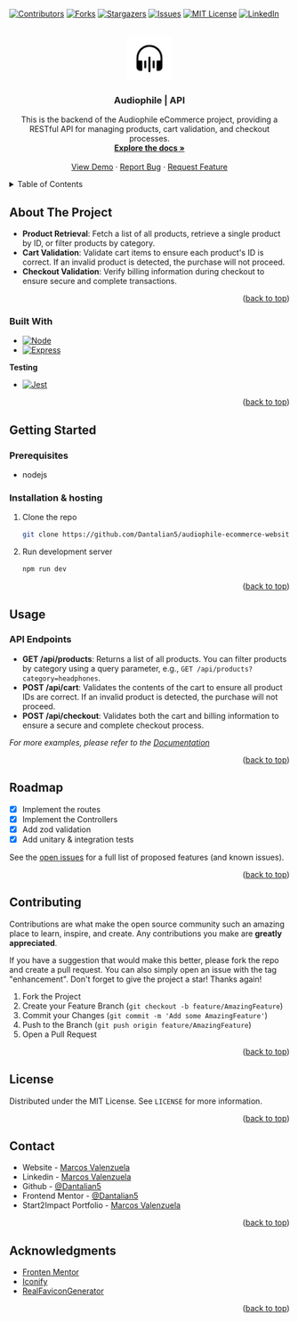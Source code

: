 <a name="readme-top"></a>

[![Contributors][contributors-shield]][contributors-url]
[![Forks][forks-shield]][forks-url]
[![Stargazers][stars-shield]][stars-url]
[![Issues][issues-shield]][issues-url]
[![MIT License][license-shield]][license-url]
[![LinkedIn][linkedin-shield]][linkedin-url]

<!-- PROJECT LOGO -->
<br />
<div align="center">
  <a href="https://github.com/Dantalian5/audiophile-ecommerce-website">
    <img src="../images/icon.png" alt="Logo" width="80" height="80">
  </a>

<h3 align="center">Audiophile | API</h3>

  <p align="center">
 This is the backend of the Audiophile eCommerce project, providing a RESTful API for managing products, cart validation, and checkout processes.
<br />
<a href="https://github.com/Dantalian5/audiophile-ecommerce-website"><strong>Explore the docs »</strong></a>
<br />
<br />
<a href="https://github.com/Dantalian5/audiophile-ecommerce-website">View Demo</a>
·
<a href="https://github.com/Dantalian5/audiophile-ecommerce-website/issues">Report Bug</a>
·
<a href="https://github.com/Dantalian5/audiophile-ecommerce-website/issues">Request Feature</a>

  </p>
</div>

<!-- TABLE OF CONTENTS -->
<details>
  <summary>Table of Contents</summary>
  <ol>
    <li>
      <a href="#about-the-project">About The Project</a>
      <ul>
        <li><a href="#built-with">Built With</a></li>
      </ul>
    </li>
    <li>
      <a href="#getting-started">Getting Started</a>
      <ul>
        <li><a href="#prerequisites">Prerequisites</a></li>
        <li><a href="#installation">Installation</a></li>
      </ul>
    </li>
    <li><a href="#usage">Usage</a></li>
    <li><a href="#roadmap">Roadmap</a></li>
    <li><a href="#contributing">Contributing</a></li>
    <li><a href="#license">License</a></li>
    <li><a href="#contact">Contact</a></li>
    <li><a href="#acknowledgments">Acknowledgments</a></li>
  </ol>
</details>

<!-- ABOUT THE PROJECT -->

## About The Project

- **Product Retrieval**: Fetch a list of all products, retrieve a single product by ID, or filter products by category.
- **Cart Validation**: Validate cart items to ensure each product's ID is correct. If an invalid product is detected, the purchase will not proceed.
- **Checkout Validation**: Verify billing information during checkout to ensure secure and complete transactions.

<p align="right">(<a href="#readme-top">back to top</a>)</p>

### Built With

- [![Node][Nodejs.org]][Nodejs-url]
- [![Express][Expressjs.com]][Expressjs-url]

**Testing**

- [![Jest][Jest.com]][Jest-url]

<p align="right">(<a href="#readme-top">back to top</a>)</p>

<!-- GETTING STARTED -->

## Getting Started

### Prerequisites

- nodejs

### Installation & hosting

1. Clone the repo
   ```sh
   git clone https://github.com/Dantalian5/audiophile-ecommerce-website.git
   ```
2. Run development server
   ```sh
   npm run dev
   ```

<p align="right">(<a href="#readme-top">back to top</a>)</p>

<!-- USAGE EXAMPLES -->

## Usage

### API Endpoints

- **GET /api/products**: Returns a list of all products. You can filter products by category using a query parameter, e.g., `GET /api/products?category=headphones`.
- **POST /api/cart**: Validates the contents of the cart to ensure all product IDs are correct. If an invalid product is detected, the purchase will not proceed.
- **POST /api/checkout**: Validates both the cart and billing information to ensure a secure and complete checkout process.

_For more examples, please refer to the [Documentation](https://example.com)_

<p align="right">(<a href="#readme-top">back to top</a>)</p>

<!-- ROADMAP -->

## Roadmap

- [x] Implement the routes
- [x] Implement the Controllers
- [x] Add zod validation
- [x] Add unitary & integration tests

See the [open issues](https://github.com/Dantalian5/audiophile-ecommerce-website/issues) for a full list of proposed features (and known issues).

<p align="right">(<a href="#readme-top">back to top</a>)</p>

<!-- CONTRIBUTING -->

## Contributing

Contributions are what make the open source community such an amazing place to learn, inspire, and create. Any contributions you make are **greatly appreciated**.

If you have a suggestion that would make this better, please fork the repo and create a pull request. You can also simply open an issue with the tag "enhancement".
Don't forget to give the project a star! Thanks again!

1. Fork the Project
2. Create your Feature Branch (`git checkout -b feature/AmazingFeature`)
3. Commit your Changes (`git commit -m 'Add some AmazingFeature'`)
4. Push to the Branch (`git push origin feature/AmazingFeature`)
5. Open a Pull Request

<p align="right">(<a href="#readme-top">back to top</a>)</p>

<!-- LICENSE -->

## License

Distributed under the MIT License. See `LICENSE` for more information.

<p align="right">(<a href="#readme-top">back to top</a>)</p>

<!-- CONTACT -->

## Contact

- Website - [Marcos Valenzuela](https://valenzuela.dev)
- Linkedin - [Marcos Valenzuela](https://www.linkedin.com/in/marcos-valenzuela-dev)
- Github - [@Dantalian5](https://github.com/Dantalian5)
- Frontend Mentor - [@Dantalian5](https://www.frontendmentor.io/profile/Dantalian5)
- Start2Impact Portfolio - [Marcos Valenzuela](https://talent.start2impact.it/profile/marcos-ernesto-planos-valenzuela)

<p align="right">(<a href="#readme-top">back to top</a>)</p>

<!-- ACKNOWLEDGMENTS -->

## Acknowledgments

- [Fronten Mentor](http://frontendmentor.io)
- [Iconify](https://iconify.design)
- [RealFaviconGenerator](https://realfavicongenerator.net)

<p align="right">(<a href="#readme-top">back to top</a>)</p>

<!-- MARKDOWN LINKS & IMAGES -->
<!-- https://www.markdownguide.org/basic-syntax/#reference-style-links -->

[contributors-shield]: https://img.shields.io/github/contributors/Dantalian5/audiophile-ecommerce-website.svg?style=for-the-badge
[contributors-url]: https://github.com/Dantalian5/audiophile-ecommerce-website/graphs/contributors
[forks-shield]: https://img.shields.io/github/forks/Dantalian5/audiophile-ecommerce-website.svg?style=for-the-badge
[forks-url]: https://github.com/Dantalian5/audiophile-ecommerce-website/network/members
[stars-shield]: https://img.shields.io/github/stars/Dantalian5/audiophile-ecommerce-website.svg?style=for-the-badge
[stars-url]: https://github.com/Dantalian5/audiophile-ecommerce-website/stargazers
[issues-shield]: https://img.shields.io/github/issues/Dantalian5/audiophile-ecommerce-website.svg?style=for-the-badge
[issues-url]: https://github.com/Dantalian5/audiophile-ecommerce-website/issues
[license-shield]: https://img.shields.io/github/license/Dantalian5/audiophile-ecommerce-website.svg?style=for-the-badge
[license-url]: https://github.com/Dantalian5/audiophile-ecommerce-website/blob/master/LICENSE.txt
[linkedin-shield]: https://img.shields.io/badge/-LinkedIn-black.svg?style=for-the-badge&logo=linkedin&colorB=555
[linkedin-url]: https://linkedin.com/in/marcos-valenzuela-dev
[product-screenshot]: images/screenshot.png

<!-- Tech Stack Badges -->

[Next.js]: https://img.shields.io/badge/next.js-000000?style=for-the-badge&logo=nextdotjs&logoColor=white
[Next-url]: https://nextjs.org/
[React.js]: https://img.shields.io/badge/React-20232A?style=for-the-badge&logo=react&logoColor=61DAFB
[React-url]: https://reactjs.org/
[Vue.js]: https://img.shields.io/badge/Vue.js-35495E?style=for-the-badge&logo=vuedotjs&logoColor=4FC08D
[Vue-url]: https://vuejs.org/
[Angular.io]: https://img.shields.io/badge/Angular-DD0031?style=for-the-badge&logo=angular&logoColor=white
[Angular-url]: https://angular.io/
[Svelte.dev]: https://img.shields.io/badge/Svelte-4A4A55?style=for-the-badge&logo=svelte&logoColor=FF3E00
[Svelte-url]: https://svelte.dev/
[Laravel.com]: https://img.shields.io/badge/Laravel-FF2D20?style=for-the-badge&logo=laravel&logoColor=white
[Laravel-url]: https://laravel.com
[Bootstrap.com]: https://img.shields.io/badge/Bootstrap-563D7C?style=for-the-badge&logo=bootstrap&logoColor=white
[Bootstrap-url]: https://getbootstrap.com
[JQuery.com]: https://img.shields.io/badge/jQuery-0769AD?style=for-the-badge&logo=jquery&logoColor=white
[JQuery-url]: https://jquery.com
[Tailwind.com]: https://img.shields.io/badge/Tailwind_CSS-06B6D4?style=for-the-badge&logo=TailwindCSS&logoColor=%23fff
[Tailwind-url]: https://tailwindcss.com/
[Typescript.com]: https://img.shields.io/badge/Typescript-3178C6?style=for-the-badge&logo=TypeScript&logoColor=%23fff
[Typescript-url]: https://www.typescriptlang.org/
[Postgresql.com]: https://img.shields.io/badge/PostgreSQL-4169E1?style=for-the-badge&logo=postgresql&logoColor=%23fff
[Postgresql-url]: https://www.postgresql.org
[Jest.com]: https://img.shields.io/badge/Jest-C21325?style=for-the-badge&logo=jest&logoColor=%23fff
[Jest-url]: https://jestjs.io/
[NextUI.com]: https://img.shields.io/badge/NextUI-000000?style=for-the-badge&logo=nextui&logoColor=%23fff
[NextUI-url]: https://nextui.org/
[Astro.build]: https://img.shields.io/badge/Astro-000000?style=for-the-badge&logo=astro
[Astro-url]: https://astro.build/
[Expressjs.com]: https://img.shields.io/badge/Express-000000?style=for-the-badge&logo=express
[Expressjs-url]: https://expressjs.com/
[Nodejs.org]: https://img.shields.io/badge/Node-000000?style=for-the-badge&logo=nodedotjs
[Nodejs-url]: https://nodejs.org/
